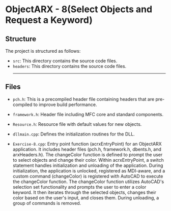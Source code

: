 # ObjectARX - 8(Select Objects and Request a Keyword)

## Structure

The project is structured as follows:

- `src`: This directory contains the source code files.
- `headers`: This directory contains the source code files.
  <hr>

## Files

- `pch.h`: This is a precompiled header file containing headers that are pre-compiled to improve build performance.

- `framework.h`: Header file including MFC core and standard components.

- `Resource.h`: Resource file with default values for new objects.

- `dllmain.cpp`: Defines the initialization routines for the DLL.

- `Exercise-8.cpp`: Entry point function (acrxEntryPoint) for an ObjectARX application. It includes header files (pch.h, framework.h, dbents.h, and arxHeaders.h). The changeColor function is defined to prompt the user to select objects and change their color. Within acrxEntryPoint, a switch statement handles initialization and unloading of the application. During initialization, the application is unlocked, registered as MDI-aware, and a custom command (changeColor) is registered with AutoCAD to execute the changeColor function. The changeColor function utilizes AutoCAD's selection set functionality and prompts the user to enter a color keyword. It then iterates through the selected objects, changes their color based on the user's input, and closes them. During unloading, a group of commands is removed. 
